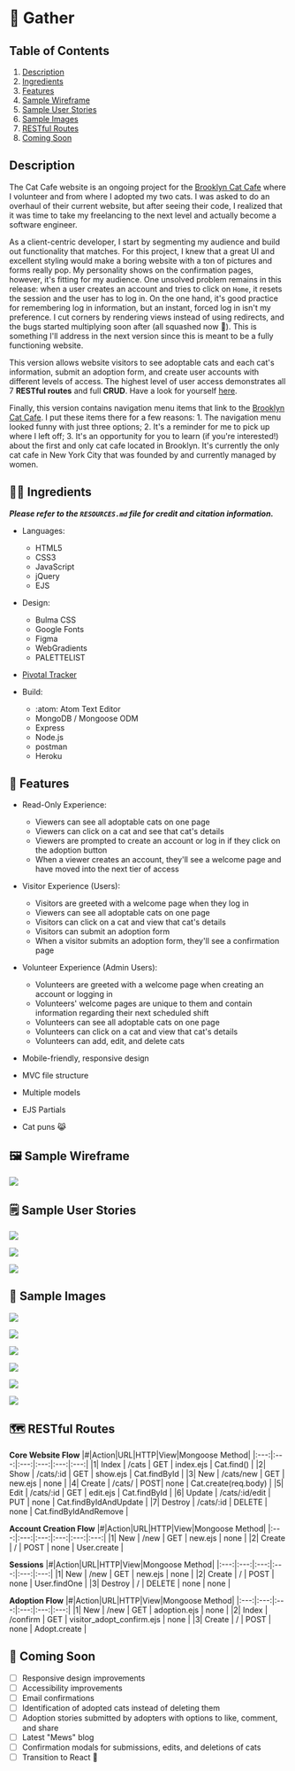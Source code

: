 # :wave: Gather

## Table of Contents

  1. [Description](#description)
  1. [Ingredients](#woman_technologist-ingredients)
  1. [Features](#rocket_features)
  1. [Sample Wireframe](#framed_picture-sample-wireframe)
  1. [Sample User Stories](#spiral_notepad-sample-user-stories)
  1. [Sample Images](#camera_flash-sample-images)
  1. [RESTful Routes](#world_map-restful-routes)
  1. [Coming Soon](#ice_cube-coming-soon)

## Description

The Cat Cafe website is an ongoing project for the [Brooklyn Cat Cafe](https://catcafebk.com/) where I volunteer and from where I adopted my two cats. I was asked to do an overhaul of their current website, but after seeing their code, I realized that it was time to take my freelancing to the next level and actually become a software engineer.

As a client-centric developer, I start by segmenting my audience and build out functionality that matches. For this project, I knew that a great UI and excellent styling would make a boring website with a ton of pictures and forms really pop. My personality shows on the confirmation pages, however, it's fitting for my audience. One unsolved problem remains in this release: when a user creates an account and tries to click on ``Home``, it resets the session and the user has to log in. On the one hand, it's good practice for remembering log in information, but an instant, forced log in isn't my preference. I cut corners by rendering views instead of using redirects, and the bugs started multiplying soon after (all squashed now :bug:). This is something I'll address in the next version since this is meant to be a fully functioning website.

This version allows website visitors to see adoptable cats and each cat's information, submit an adoption form, and create user accounts with different levels of access. The highest level of user access demonstrates all 7 **RESTful routes** and full **CRUD**. Have a look for yourself [here](https://desolate-reaches-17722.herokuapp.com). 

Finally, this version contains navigation menu items that link to the [Brooklyn Cat Cafe](https://catcafebk.com/). I put these items there for a few reasons: 1. The navigation menu looked funny with just three options; 2. It's a reminder for me to pick up where I left off; 3. It's an opportunity for you to learn (if you're interested!) about the first and only cat cafe located in Brooklyn. It's currently the only cat cafe in New York City that was founded by and currently managed by women. 

## :woman_technologist: Ingredients
***Please refer to the ``RESOURCES.md`` file for credit and citation information.***

-   Languages:

    -   HTML5
    -   CSS3
    -   JavaScript
    -   jQuery
    -   EJS

-   Design:

    -   Bulma CSS
    -   Google Fonts
    -   Figma
    -   WebGradients
    -   PALETTELIST

-   [Pivotal Tracker](https://www.pivotaltracker.com/projects/2490513)

-   Build:

    -   :atom: Atom Text Editor
    -   MongoDB / Mongoose ODM
    -   Express
    -   Node.js
    -   postman
    -   Heroku

## :rocket: Features

-   Read-Only Experience:

    - Viewers can see all adoptable cats on one page
    - Viewers can click on a cat and see that cat's details
    - Viewers are prompted to create an account or log in if they click on the adoption button
    - When a viewer creates an account, they'll see a welcome page and have moved into the next tier of access

-   Visitor Experience (Users):

    - Visitors are greeted with a welcome page when they log in
    - Viewers can see all adoptable cats on one page
    - Visitors can click on a cat and view that cat's details
    - Visitors can submit an adoption form
    - When a visitor submits an adoption form, they'll see a confirmation page

-   Volunteer Experience (Admin Users):

    - Volunteers are greeted with a welcome page when creating an account or logging in
    - Volunteers' welcome pages are unique to them and contain information regarding their next scheduled shift
    - Volunteers can see all adoptable cats on one page
    - Volunteers can click on a cat and view that cat's details
    - Volunteers can add, edit, and delete cats

-   Mobile-friendly, responsive design

-   MVC file structure

-   Multiple models

-   EJS Partials

-   Cat puns :joy_cat:

## :framed_picture: Sample Wireframe

![](public/images/README/index_mock.png)

## :spiral_notepad: Sample User Stories

![](public/images/README/user_story_1.png)

![](public/images/README/user_story_2.png)

![](public/images/README/user_story_4.png)

## :camera_flash: Sample Images

![](public/images/README/nav_hero_2.png)

![](public/images/README/all_cats.png)

![](public/images/README/one_cat.png)

![](public/images/README/create_account.png)

![](public/images/README/welcome_msg.png)

![](public/images/README/adoption_form.png)

## :world_map: RESTful Routes

**Core Website Flow**
|#|Action|URL|HTTP|View|Mongoose Method|
|:---:|:---:|:---:|:---:|:---:|:---:|
|1| Index | /cats | GET | index.ejs | Cat.find() |
|2| Show | /cats/:id | GET | show.ejs | Cat.findById |
|3| New | /cats/new | GET | new.ejs | none |
|4| Create | /cats/ | POST| none | Cat.create(req.body) |
|5| Edit | /cats/:id | GET | edit.ejs | Cat.findById |
|6| Update | /cats/:id/edit | PUT | none | Cat.findByIdAndUpdate |
|7| Destroy | /cats/:id | DELETE | none | Cat.findByIdAndRemove |

**Account Creation Flow**
|#|Action|URL|HTTP|View|Mongoose Method|
|:---:|:---:|:---:|:---:|:---:|:---:|
|1| New | /new | GET | new.ejs | none |
|2| Create | / | POST | none | User.create |

**Sessions**
|#|Action|URL|HTTP|View|Mongoose Method|
|:---:|:---:|:---:|:---:|:---:|:---:|
|1| New | /new | GET | new.ejs | none |
|2| Create | / | POST | none | User.findOne |
|3| Destroy | / | DELETE | none | none |

**Adoption Flow**
|#|Action|URL|HTTP|View|Mongoose Method|
|:---:|:---:|:---:|:---:|:---:|:---:|
|1| New | /new | GET | adoption.ejs | none |
|2| Index | /confirm | GET | visitor_adopt_confirm.ejs | none |
|3| Create | / | POST | none | Adopt.create |

## :ice_cube: Coming Soon

- [ ] Responsive design improvements
- [ ] Accessibility improvements
- [ ] Email confirmations
- [ ] Identification of adopted cats instead of deleting them
- [ ] Adoption stories submitted by adopters with options to like, comment, and share
- [ ] Latest "Mews" blog
- [ ] Confirmation modals for submissions, edits, and deletions of cats
- [ ] Transition to React :crossed_fingers:
